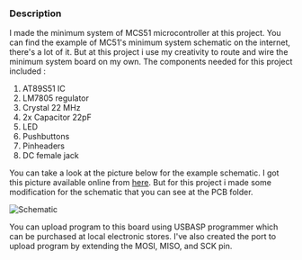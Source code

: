 ### Description
I made the minimum system of MCS51 microcontroller at this project. You can find the example of MC51's minimum system schematic on the internet, there's a lot of it. But at this project i use my creativity to route and wire the minimum system board on my own. The components needed for this project included :
1. AT89S51 IC
2. LM7805 regulator
3. Crystal 22 MHz
4. 2x Capacitor 22pF
5. LED
6. Pushbuttons
7. Pinheaders
8. DC female jack

You can take a look at the picture below for the example schematic. I got this picture available online from [here](https://www.inzarsalfikar.com/2011/03/minimum-system-at89s51-at89s52-skematic.html). But for this project i made some modification for the schematic that you can see at the PCB folder.

![Schematic](https://github.com/falithurrahman/minimum_system_mcs51/blob/master/PCB/minsysAT89s51%20skematic.JPG "Schematic")

You can upload program to this board using USBASP programmer which can be purchased at local electronic stores. I've also created the port to upload program by extending the MOSI, MISO, and SCK pin.
